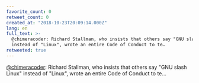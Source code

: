 ```yaml
---
favorite_count: 0
retweet_count: 0
created_at: "2018-10-23T20:09:14.000Z"
lang: en
full_text: >-
  @chimeracoder: Richard Stallman, who insists that others say "GNU slash Linux"
  instead of "Linux", wrote an entire Code of Conduct to te…
retweeted: true
---
```


[@chimeracoder](https://twitter.com/chimeracoder): Richard Stallman, who insists
that others say "GNU slash Linux" instead of "Linux", wrote an entire Code of
Conduct to te…

